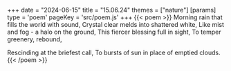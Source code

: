 +++
date = "2024-06-15"
title = "15.06.24"
themes = ["nature"]
[params]
  type = 'poem'
  pageKey = 'src/poem.js'
+++
{{< poem >}}
Morning rain that fills the world with sound,
Crystal clear melds into shattered white,
Like mist and fog - a halo on the ground,
This fiercer blessing full in sight,
To temper greenery, rebound,

Rescinding at the briefest call,
To bursts of sun in place of emptied clouds.
{{< /poem >}}